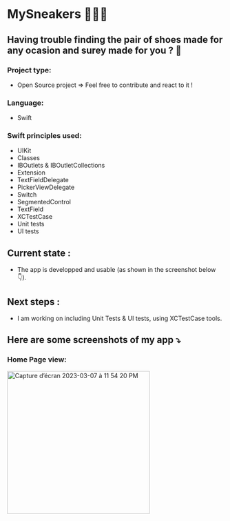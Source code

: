 #  MySneakers 👟👠👞

## Having trouble finding the pair of shoes made for any ocasion and surey made for you ? 🤔

### Project type:
- Open Source project => Feel free to contribute and react to it !

### Language:
- Swift

### Swift principles used:
- UIKit
- Classes
- IBOutlets & IBOutletCollections
- Extension
- TextFieldDelegate
- PickerViewDelegate
- Switch
- SegmentedControl
- TextField
- XCTestCase
- Unit tests
- UI tests

## Current state :
- The app is developped and usable (as shown in the screenshot below👇).

## Next steps :
- I am working on including Unit Tests & UI tests, using XCTestCase tools.

## Here are some screenshots of my app ⤵️

### Home Page view:

<img width="331" alt="Capture d’écran 2023-03-07 à 11 54 20 PM" src="https://user-images.githubusercontent.com/61510923/223572751-6e1ae385-1504-467e-8ae3-cc76bb1c10ce.png">
